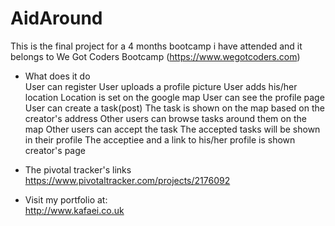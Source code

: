 # AidAround  

This is the final project for a 4 months bootcamp i have attended and it belongs to We Got Coders Bootcamp (https://www.wegotcoders.com)

* What does it do  
User can register
User uploads a profile picture
User adds his/her location
Location is set on the google map
User can see the profile page
User can create a task(post)
The task is shown on the map based on the creator's address
Other users can browse tasks around them on the map
Other users can accept the task
The accepted tasks will be shown in their profile
The acceptiee and a link to his/her profile is shown creator's page
 
* The pivotal tracker's links   
https://www.pivotaltracker.com/projects/2176092

* Visit my portfolio at:  
http://www.kafaei.co.uk

